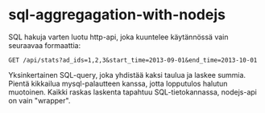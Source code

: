 sql-aggregagation-with-nodejs
=============================

SQL hakuja varten luotu http-api, joka kuuntelee käytännössä vain seuraavaa formaattia:

```
GET /api/stats?ad_ids=1,2,3&start_time=2013-09-01&end_time=2013-10-01
```

Yksinkertainen SQL-query, joka yhdistää kaksi taulua ja laskee summia. Pientä kikkailua mysql-palautteen kanssa, jotta lopputulos halutun muotoinen. Kaikki raskas laskenta tapahtuu SQL-tietokannassa, nodejs-api on vain "wrapper".
